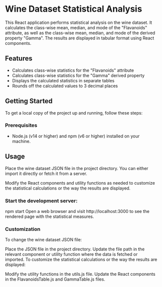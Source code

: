 # Wine Dataset Statistical Analysis

This React application performs statistical analysis on the wine dataset. It calculates the class-wise mean, median, and mode of the "Flavanoids" attribute, as well as the class-wise mean, median, and mode of the derived property "Gamma". The results are displayed in tabular format using React components.

## Features

- Calculates class-wise statistics for the "Flavanoids" attribute
- Calculates class-wise statistics for the "Gamma" derived property
- Displays the calculated statistics in separate tables
- Rounds off the calculated values to 3 decimal places

## Getting Started

To get a local copy of the project up and running, follow these steps:

### Prerequisites

- Node.js (v14 or higher) and npm (v6 or higher) installed on your machine.

## Usage
Place the wine dataset JSON file in the project directory. You can either import it directly or fetch it from a server.

Modify the React components and utility functions as needed to customize the statistical calculations or the way the results are displayed.

### Start the development server:

npm start
Open a web browser and visit http://localhost:3000 to see the rendered page with the statistical measures.

### Customization
To change the wine dataset JSON file:

Place the JSON file in the project directory.
Update the file path in the relevant component or utility function where the data is fetched or imported.
To customize the statistical calculations or the way the results are displayed:

Modify the utility functions in the utils.js file.
Update the React components in the FlavanoidsTable.js and GammaTable.js files.
  
